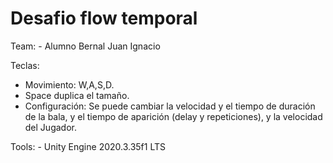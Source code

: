 # Desafio flow temporal

Team:
    - Alumno Bernal Juan Ignacio

Teclas:
- Movimiento: W,A,S,D.
- Space duplica el tamaño.
- Configuración: Se puede cambiar la velocidad y el tiempo de duración de la bala, y el tiempo de aparición (delay y repeticiones), y la velocidad del Jugador.
    

Tools:
    - Unity Engine 2020.3.35f1 LTS


